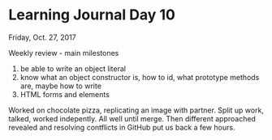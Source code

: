 # Learning Journal Day 10
Friday, Oct. 27, 2017

Weekly review - main milestones
1) be able to write an object literal
2) know what an object constructor is, how to id, what prototype methods are, maybe how to write
3) HTML forms and elements

Worked on chocolate pizza, replicating an image with partner.  Split up work, talked, worked indepently.  All well until merge.  Then different approached revealed and resolving contflicts in GitHub put us back a few hours.


